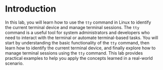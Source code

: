 # Introduction

In this lab, you will learn how to use the `tty` command in Linux to identify the current terminal device and manage terminal sessions. The `tty` command is a useful tool for system administrators and developers who need to interact with the terminal or automate terminal-based tasks. You will start by understanding the basic functionality of the `tty` command, then learn how to identify the current terminal device, and finally explore how to manage terminal sessions using the `tty` command. This lab provides practical examples to help you apply the concepts learned in a real-world scenario.
